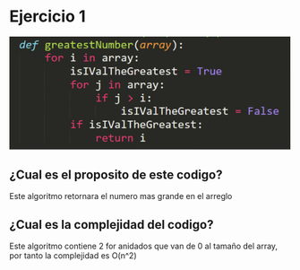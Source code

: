 # Ejercicio 1

![](ejercicio1.png)


## ¿Cual es el proposito de este codigo?
Este algoritmo retornara el numero mas grande en el arreglo

## ¿Cual es la complejidad del codigo?
Este algoritmo contiene 2 for anidados que van de 0 al tamaño del array, por tanto la complejidad es O(n^2)

